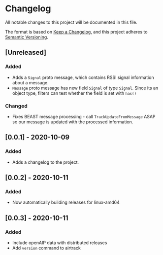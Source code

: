 # Changelog

All notable changes to this project will be documented in this file.

The format is based on [Keep a Changelog](https://keepachangelog.com/en/1.0.0/),
and this project adheres to [Semantic Versioning](https://semver.org/spec/v2.0.0.html).

## [Unreleased]

### Added
 - Adds a `Signal` proto message, which contains RSSI signal information about
   a message.
 - `Message` proto message has new field `Signal` of type `Signal`. Since its
   an object type, filters can test whether the field is set with `has()`

### Changed

 - Fixes BEAST message processing - call `TrackUpdateFromMessage` ASAP so our message
   is updated with the processed information.

## [0.0.1] - 2020-10-09

### Added

 - Adds a changelog to the project.

## [0.0.2] - 2020-10-11

### Added

 - Now automatically building releases for linux-amd64

## [0.0.3] - 2020-10-11

### Added

 - Include openAIP data with distributed releases
 - Add `version` command to airtrack

